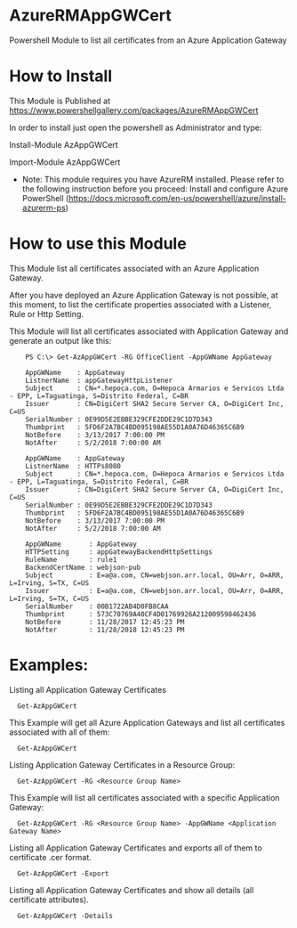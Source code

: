 # AzureRMAppGWCert
Powershell Module to list all certificates from an Azure Application Gateway

# How to Install

This Module is Published at https://www.powershellgallery.com/packages/AzureRMAppGWCert

In order to install just open the powershell as Administrator and type: 

Install-Module AzAppGWCert

Import-Module AzAppGWCert

* Note: This module requires you have AzureRM installed. Please refer to the following instruction before you proceed:
Install and configure Azure PowerShell (https://docs.microsoft.com/en-us/powershell/azure/install-azurerm-ps)

# How to use this Module

  This Module list all certificates associated with an Azure Application Gateway.

  After you have deployed an Azure Application Gateway is not possible, at this moment, to list the certificate properties associated with a Listener, Rule or Http Setting.

  This Module will list all certificates associated with Application Gateway and generate an output like this:

        PS C:\> Get-AzAppGWCert -RG OfficeClient -AppGWName AppGateway

        AppGWName    : AppGateway
        ListnerName  : appGatewayHttpListener
        Subject      : CN=*.hepoca.com, O=Hepoca Armarios e Servicos Ltda - EPP, L=Taguatinga, S=Distrito Federal, C=BR
        Issuer       : CN=DigiCert SHA2 Secure Server CA, O=DigiCert Inc, C=US
        SerialNumber : 0E99D5E2EBBE329CFE2DDE29C1D7D343
        Thumbprint   : 5FD6F2A7BC4BD095198AE55D1A0A76D46365C6B9
        NotBefore    : 3/13/2017 7:00:00 PM
        NotAfter     : 5/2/2018 7:00:00 AM

        AppGWName    : AppGateway
        ListnerName  : HTTPs8080
        Subject      : CN=*.hepoca.com, O=Hepoca Armarios e Servicos Ltda - EPP, L=Taguatinga, S=Distrito Federal, C=BR
        Issuer       : CN=DigiCert SHA2 Secure Server CA, O=DigiCert Inc, C=US
        SerialNumber : 0E99D5E2EBBE329CFE2DDE29C1D7D343
        Thumbprint   : 5FD6F2A7BC4BD095198AE55D1A0A76D46365C6B9
        NotBefore    : 3/13/2017 7:00:00 PM
        NotAfter     : 5/2/2018 7:00:00 AM

        AppGWName       : AppGateway
        HTTPSetting     : appGatewayBackendHttpSettings
        RuleName        : rule1
        BackendCertName : webjson-pub
        Subject         : E=a@a.com, CN=webjson.arr.local, OU=Arr, O=ARR, L=Irving, S=TX, C=US
        Issuer          : E=a@a.com, CN=webjson.arr.local, OU=Arr, O=ARR, L=Irving, S=TX, C=US
        SerialNumber    : 00B1722AB4D0FB8CAA
        Thumbprint      : 573C70769A40CF4D01769926A212009598462436
        NotBefore       : 11/28/2017 12:45:23 PM
        NotAfter        : 11/28/2018 12:45:23 PM
 
 # Examples:
 
   Listing all Application Gateway Certificates

      Get-AzAppGWCert

   This Example will get all Azure Application Gateways and list all certificates associated with all of them: 
   
      Get-AzAppGWCert

   Listing Application Gateway Certificates in a Resource Group:

      Get-AzAppGWCert -RG <Resource Group Name>
   
   This Example will list all certificates associated with a specific Application Gateway: 
   
      Get-AzAppGWCert -RG <Resource Group Name> -AppGWName <Application Gateway Name>

   Listing all Application Gateway Certificates and exports all of them to certificate .cer format.

      Get-AzAppGWCert -Export

   Listing all Application Gateway Certificates and show all details (all certificate attributes).

      Get-AzAppGWCert -Details  
   
